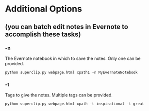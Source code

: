 # Additional Options
## (you can batch edit notes in Evernote to accomplish these tasks)

### -n 
The Evernote notebook in which to save the notes. Only one can be provided. 

    python superclip.py webpage.html xpath1 -n MyEvernoteNotebook

### -t 
Tags to give the notes. Multiple tags can be provided. 

    python superclip.py webpage.html xpath -t inspirational -t great